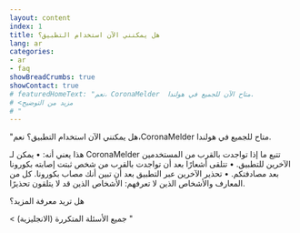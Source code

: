 ```yaml
---
layout: content
index: 1
title: هل يمكنني الآن استخدام التطبيق؟
lang: ar
categories:
- ar
- faq
showBreadCrumbs: true
showContact: true
# featuredHomeText: "نعم، CoronaMelder  متاح الآن للجميع في هولندا.
# <مزيد من التوضيح
# "
---
```


"هل يمكنني الآن استخدام التطبيق؟
نعم،CoronaMelder  متاح للجميع في هولندا.

هذا يعني أنه:
• يمكن لـ CoronaMelder تتبع ما إذا تواجدت بالقرب  من المستخدمين الآخرين للتطبيق.
• تتلقى أشعارًا بعد أن تواجدت بالقرب من شخص ثبتت إصابته بكورونا بعد مصادفتكم.
• تحذير الآخرين عبر التطبيق بعد أن تبين أنك مصاب بكورونا. كل من المعارف والأشخاص الذين لا تعرفهم: الأشخاص الذين قد لا يتلقون تحذيرًا.

هل تريد معرفة المزيد؟

< جميع الأسئلة المتكررة (الانجليزية)
"
